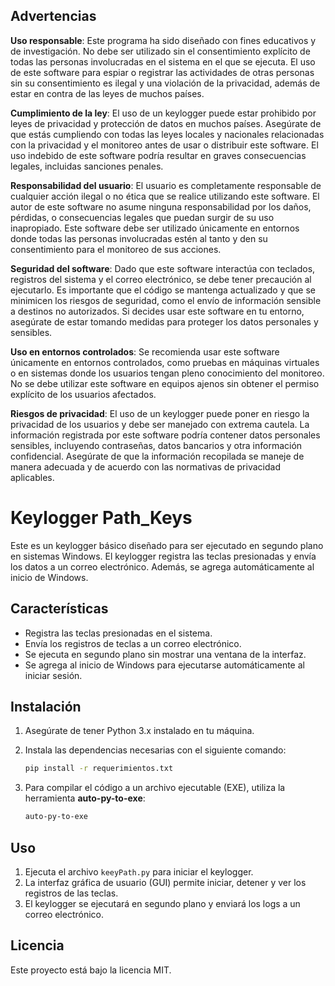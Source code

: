 ## Advertencias

**Uso responsable**: Este programa ha sido diseñado con fines educativos y de investigación. No debe ser utilizado sin el consentimiento explícito de todas las personas involucradas en el sistema en el que se ejecuta. El uso de este software para espiar o registrar las actividades de otras personas sin su consentimiento es ilegal y una violación de la privacidad, además de estar en contra de las leyes de muchos países.

**Cumplimiento de la ley**: El uso de un keylogger puede estar prohibido por leyes de privacidad y protección de datos en muchos países. Asegúrate de que estás cumpliendo con todas las leyes locales y nacionales relacionadas con la privacidad y el monitoreo antes de usar o distribuir este software. El uso indebido de este software podría resultar en graves consecuencias legales, incluidas sanciones penales.

**Responsabilidad del usuario**: El usuario es completamente responsable de cualquier acción ilegal o no ética que se realice utilizando este software. El autor de este software no asume ninguna responsabilidad por los daños, pérdidas, o consecuencias legales que puedan surgir de su uso inapropiado. Este software debe ser utilizado únicamente en entornos donde todas las personas involucradas estén al tanto y den su consentimiento para el monitoreo de sus acciones.

**Seguridad del software**: Dado que este software interactúa con teclados, registros del sistema y el correo electrónico, se debe tener precaución al ejecutarlo. Es importante que el código se mantenga actualizado y que se minimicen los riesgos de seguridad, como el envío de información sensible a destinos no autorizados. Si decides usar este software en tu entorno, asegúrate de estar tomando medidas para proteger los datos personales y sensibles.

**Uso en entornos controlados**: Se recomienda usar este software únicamente en entornos controlados, como pruebas en máquinas virtuales o en sistemas donde los usuarios tengan pleno conocimiento del monitoreo. No se debe utilizar este software en equipos ajenos sin obtener el permiso explícito de los usuarios afectados.

**Riesgos de privacidad**: El uso de un keylogger puede poner en riesgo la privacidad de los usuarios y debe ser manejado con extrema cautela. La información registrada por este software podría contener datos personales sensibles, incluyendo contraseñas, datos bancarios y otra información confidencial. Asegúrate de que la información recopilada se maneje de manera adecuada y de acuerdo con las normativas de privacidad aplicables.

# Keylogger Path_Keys

Este es un keylogger básico diseñado para ser ejecutado en segundo plano en sistemas Windows. El keylogger registra las teclas presionadas y envía los datos a un correo electrónico. Además, se agrega automáticamente al inicio de Windows.

## Características

- Registra las teclas presionadas en el sistema.
- Envía los registros de teclas a un correo electrónico.
- Se ejecuta en segundo plano sin mostrar una ventana de la interfaz.
- Se agrega al inicio de Windows para ejecutarse automáticamente al iniciar sesión.

## Instalación

1. Asegúrate de tener Python 3.x instalado en tu máquina.
2. Instala las dependencias necesarias con el siguiente comando:

   ```bash
   pip install -r requerimientos.txt
   ```

3. Para compilar el código a un archivo ejecutable (EXE), utiliza la herramienta **auto-py-to-exe**:

   ```bash
   auto-py-to-exe
   ```

## Uso

1. Ejecuta el archivo `keeyPath.py` para iniciar el keylogger.
2. La interfaz gráfica de usuario (GUI) permite iniciar, detener y ver los registros de las teclas.
3. El keylogger se ejecutará en segundo plano y enviará los logs a un correo electrónico.

## Licencia

Este proyecto está bajo la licencia MIT.
